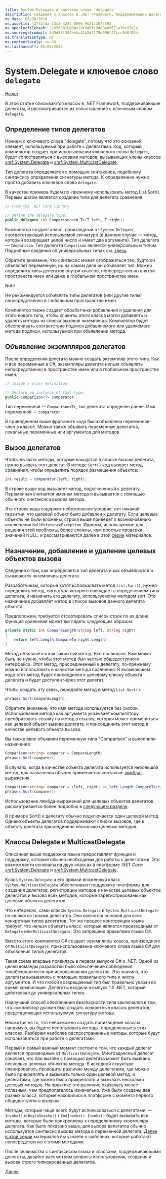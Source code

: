 ```yaml
---
title: System.Delegate и ключевое слово `delegate`
description: Сведения о классах в .NET Framework, поддерживающих делегаты, а также их сопоставление с ключевым словом delegate.
ms.date: 06/20/2016
ms.assetid: f3742fda-13c2-4283-8966-9e21c2674393
ms.openlocfilehash: 2265d081b884a19cda6fc9d80a0f621a30c87e2a
ms.sourcegitcommit: 3d5d33f384eeba41b2dff79d096f47ccc8d8f03d
ms.translationtype: HT
ms.contentlocale: ru-RU
ms.lasthandoff: 05/04/2018
---
```

# <a name="systemdelegate-and-the-delegate-keyword"></a>System.Delegate и ключевое слово `delegate`

[Назад](delegates-overview.md)

В этой статье описываются классы в .NET Framework, поддерживающие делегаты, и рассматривается их сопоставление с ключевым словом `delegate`.

## <a name="defining-delegate-types"></a>Определение типов делегатов

Начнем с ключевого слова "delegate", потому что это основной элемент, используемый при работе с делегатами. Код, который компилятор создает при использовании ключевого слова `delegate`, будет сопоставляться с вызовами методов, вызывающих члены классов <xref:System.Delegate> и <xref:System.MulticastDelegate>. 

Тип делегата определяется с помощью синтаксиса, подобному синтаксису определения сигнатуры метода. К определению нужно просто добавить ключевое слово `delegate`.

В качестве примера будем по-прежнему использовать метод List.Sort(). Первым шагом является создание типа для делегата сравнения.

```csharp
// From the .NET Core library

// Define the delegate type:
public delegate int Comparison<in T>(T left, T right);
```

Компилятор создает класс, производный от `System.Delegate`, соответствующий используемой сигнатуре (в данном случае — метод, который возвращает целое число и имеет два аргумента). Тип делегата — `Comparison`. Тип делегата `Comparison` является универсальным типом. Подробные сведения об универсальных типах см. [здесь](generics.md).

Обратите внимание, что синтаксис может отображаться так, будто он объявляет переменную, но на самом деле он объявляет *тип*. Можно определить типы делегатов внутри классов, непосредственно внутри пространств имен или даже в глобальном пространстве имен.

> [!NOTE]
> Не рекомендуется объявлять типы делегатов (или другие типы) непосредственно в глобальном пространстве имен. 

Компилятор также создает обработчики добавления и удаления для этого нового типа, чтобы клиенты этого класса могли добавлять и удалять методы из списка вызовов экземпляра. Компилятор будет обеспечивать соответствие подписи добавляемого или удаляемого метода подписи, используемой при объявлении метода. 

## <a name="declaring-instances-of-delegates"></a>Объявление экземпляров делегатов

После определения делегата можно создать экземпляр этого типа.
Как и все переменные в C#, экземпляры делегата нельзя объявлять непосредственно в пространстве имен или в глобальном пространстве имен.

```csharp
// inside a class definition:

// Declare an instance of that type:
public Comparison<T> comparator;
```

Тип переменной — `Comparison<T>`, тип делегата определен ранее. Имя переменной — `comparator`.
 
 В приведенном выше фрагменте кода была объявлена переменная-член в классе. Можно также объявить переменные делегатов, локальные переменные или аргументов для методов.

## <a name="invoking-delegates"></a>Вызов делегатов

Чтобы вызвать методы, которые находятся в списке вызова делегата, нужно вызвать этот делегат. В методе `Sort()` код вызовет метод сравнения, чтобы определить порядок размещения объектов:

```csharp
int result = comparator(left, right);
```

В строке выше код *вызывает* метод, подключенный к делегату.
Переменная считается именем метода и вызывается с помощью обычного синтаксиса вызова метода.

Эта строка кода содержит небезопасное условие: нет никакой гарантии, что целевой объект было добавлен к делегату. Если целевые объекты не были вложены, строка выше приведет к возникновению исключения `NullReferenceException`. Идиомы, используемые для решения этой проблемы, более сложны, чем простые проверки значений NULL, и рассматриваются далее в этой [серии](delegates-patterns.md) материалов.

## <a name="assigning-adding-and-removing-invocation-targets"></a>Назначение, добавление и удаление целевых объектов вызова

Сведения о том, как определяется тип делегата и как объявляются и вызываются экземпляры делегата.

Разработчикам, которые хотят использовать метод `List.Sort()`, нужно определить метод, сигнатура которого совпадает с определением типа делегата, и назначить его делегату, используемому методом sort. Это назначение добавляет метод в список вызовов данного делегата объекта.

Предположим, требуется отсортировать список строк по их длине. Функция сравнения может выглядеть следующим образом:

```csharp
private static int CompareLength(string left, string right)
{
    return left.Length.CompareTo(right.Length);
}
```

Метод объявляется как закрытый метод. Все правильно. Вам может быть не нужно, чтобы этот метод был частью общедоступного интерфейса. Этот метод, присоединенный к делегату, по-прежнему можно использовать в качестве метода сравнения. В вызывающем коде этот метод будет присоединен к целевому списку объекта делегата и будет доступен через этот делегат.

Чтобы создать эту связь, передайте метод в метод `List.Sort()`:

```csharp
phrases.Sort(CompareLength);
```

Обратите внимание, что имя метода используется без скобок. Использование метода как аргумента указывает компилятору преобразовать ссылку на метод в ссылку, которая может применяться как целевой объект вызова делегата, и присоединить этот метод в качестве целевого объекта вызова.

Вы также явно объявили переменную типа "Comparison<string>" и выполнили назначение:

```csharp
Comparison<string> comparer = CompareLength;
phrases.Sort(comparer);
```

В случаях, когда в качестве объекта делегата используется небольшой метод, для назначения обычно применяется синтаксис [лямбда-выражения](lambda-expressions.md).

```csharp
Comparison<string> comparer = (left, right) => left.Length.CompareTo(right.Length);
phrases.Sort(comparer);
```

Использование лямбда-выражений для целевых объектов делегатов рассматривается более подробно в [следующем разделе](delegates-patterns.md).

В примере Sort() к делегату обычно подключается один целевой метод. Однако объекты делегатов поддерживают списки вызовов, где к объекту делегата присоединено несколько целевых методов.

## <a name="delegate-and-multicastdelegate-classes"></a>Классы Delegate и MulticastDelegate

Описанная выше поддержка языка предоставляет функции и поддержку, которые обычно необходимы для работы с делегатами. Эти возможности основаны на двух классах в платформе .NET Core: <xref:System.Delegate> и <xref:System.MulticastDelegate>.

Класс `System.Delegate` и его прямой вложенный класс `System.MulticastDelegate` обеспечивают поддержку платформы для создания делегатов, регистрации методов в качестве целевых объектов делегатов и вызова всех методов, которые зарегистрированы как целевые объекты делегатов. 

Что интересно, сами классы `System.Delegate` и `System.MulticastDelegate` не являются типами делегатов. Они являются основой для всех конкретных типов делегатов. Тот же процесс конструкции языка требует, что нельзя объявить класс, который является производным от `Delegate` или `MulticastDelegate`. Это запрещено правилами языка C#.
 
Вместо этого компилятор C# создает экземпляры класса, производного от `MulticastDelegate`, при использовании ключевого слова языка C# для объявления типов делегатов.

Такая схема впервые появилась в первом выпуске C# и .NET. Одной из целей команды разработки было обеспечение соблюдения типобезопасности при использовании делегатов. Это значило, что делегаты вызывались с помощью правильного типа и числа аргументов. И что любой возвращаемый тип был правильно указан во время компиляции. Делегаты входили в выпуск 1.0 .NET, который действовал до универсальных типов.

Наилучший способ обеспечения безопасности типа заключался в том, что компилятор должен был создать конкретные классы делегатов, представляющих используемую сигнатуру метода.

Несмотря на то, что невозможно создать производные классы напрямую, вы будете использовать методы, определенные в этих классах. Разберем наиболее распространенные методы, которые будут использоваться при работе с делегатами.

Первый и самый важный момент состоит в том, что каждый делегат является производным от `MulticastDelegate`. Многоадресный делегат означает, что при вызове с помощью делегата может быть вызвано несколько целевых объектов метода. В исходной структуре планировалось проводить различие между делегатами, где можно было прикреплять и вызывать только один целевой метод, и делегатами, где можно было прикреплять и вызывать несколько целевых методов. На практике это различие оказалась менее полезным, чем предполагалось изначально. Уже были созданы два разных класса, которые находились в платформе с момента первого общедоступного выпуска.

Методы, которые чаще всего будут использоваться с делегатами, — `Invoke()` и `BeginInvoke()` / `EndInvoke()`. `Invoke()` будет вызывать все методы, которые были прикреплены к определенному экземпляру делегата. Как было показано выше, для вызова делегатов обычно используется синтаксис вызова метода в переменной делегата. [Далее в этой серии](delegates-patterns.md) материалов вы узнаете о шаблонах, которые работают непосредственно с этими методами.

После знакомства с синтаксисом языка и классами, поддерживающими делегаты, давайте рассмотрим вопросы использования, создания и вызова строго типизированных делегатов.

[Далее](delegates-strongly-typed.md)
